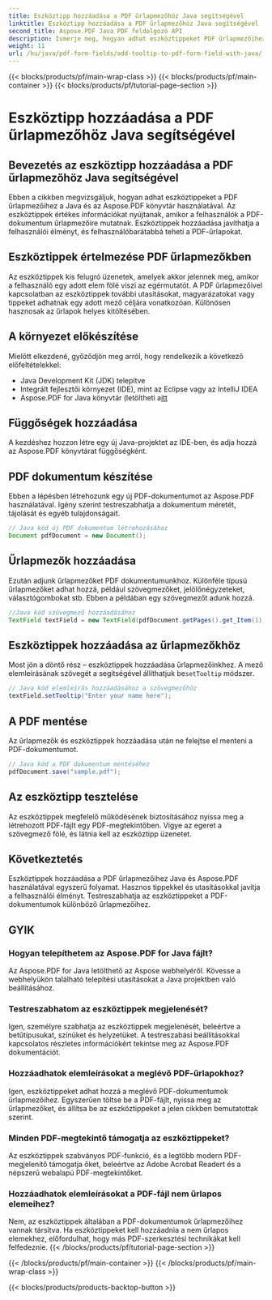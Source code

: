 ```yaml
---
title: Eszköztipp hozzáadása a PDF űrlapmezőhöz Java segítségével
linktitle: Eszköztipp hozzáadása a PDF űrlapmezőhöz Java segítségével
second_title: Aspose.PDF Java PDF feldolgozó API
description: Ismerje meg, hogyan adhat eszköztippeket PDF űrlapmezőihez Java segítségével. Útmutató lépésről lépésre az Aspose.PDF for Java API használatával.
weight: 11
url: /hu/java/pdf-form-fields/add-tooltip-to-pdf-form-field-with-java/
---
```


{{< blocks/products/pf/main-wrap-class >}}
{{< blocks/products/pf/main-container >}}
{{< blocks/products/pf/tutorial-page-section >}}

# Eszköztipp hozzáadása a PDF űrlapmezőhöz Java segítségével


## Bevezetés az eszköztipp hozzáadása a PDF űrlapmezőhöz Java segítségével

Ebben a cikkben megvizsgáljuk, hogyan adhat eszköztippeket a PDF űrlapmezőihez a Java és az Aspose.PDF könyvtár használatával. Az eszköztippek értékes információkat nyújtanak, amikor a felhasználók a PDF-dokumentum űrlapmezőire mutatnak. Eszköztippek hozzáadása javíthatja a felhasználói élményt, és felhasználóbarátabbá teheti a PDF-űrlapokat.

## Eszköztippek értelmezése PDF űrlapmezőkben

Az eszköztippek kis felugró üzenetek, amelyek akkor jelennek meg, amikor a felhasználó egy adott elem fölé viszi az egérmutatót. A PDF űrlapmezőivel kapcsolatban az eszköztippek további utasításokat, magyarázatokat vagy tippeket adhatnak egy adott mező céljára vonatkozóan. Különösen hasznosak az űrlapok helyes kitöltésében.

## A környezet előkészítése

Mielőtt elkezdené, győződjön meg arról, hogy rendelkezik a következő előfeltételekkel:

- Java Development Kit (JDK) telepítve
- Integrált fejlesztői környezet (IDE), mint az Eclipse vagy az IntelliJ IDEA
-  Aspose.PDF for Java könyvtár (letöltheti a[itt](https://releases.aspose.com/pdf/java/)

## Függőségek hozzáadása

A kezdéshez hozzon létre egy új Java-projektet az IDE-ben, és adja hozzá az Aspose.PDF könyvtárat függőségként.

## PDF dokumentum készítése

Ebben a lépésben létrehozunk egy új PDF-dokumentumot az Aspose.PDF használatával. Igény szerint testreszabhatja a dokumentum méretét, tájolását és egyéb tulajdonságait.

```java
// Java kód új PDF dokumentum létrehozásához
Document pdfDocument = new Document();
```

## Űrlapmezők hozzáadása

Ezután adjunk űrlapmezőket PDF dokumentumunkhoz. Különféle típusú űrlapmezőket adhat hozzá, például szövegmezőket, jelölőnégyzeteket, választógombokat stb. Ebben a példában egy szövegmezőt adunk hozzá.

```java
//Java kód szövegmező hozzáadásához
TextField textField = new TextField(pdfDocument.getPages().get_Item(1), new Rectangle(100, 100, 200, 30));
```

## Eszköztippek hozzáadása az űrlapmezőkhöz

 Most jön a döntő rész – eszköztippek hozzáadása űrlapmezőinkhez. A mező elemleírásának szövegét a segítségével állíthatjuk be`setTooltip` módszer.

```java
// Java kód elemleírás hozzáadásához a szövegmezőhöz
textField.setTooltip("Enter your name here");
```

## A PDF mentése

Az űrlapmezők és eszköztippek hozzáadása után ne felejtse el menteni a PDF-dokumentumot.

```java
// Java kód a PDF dokumentum mentéséhez
pdfDocument.save("sample.pdf");
```

## Az eszköztipp tesztelése

Az eszköztippek megfelelő működésének biztosításához nyissa meg a létrehozott PDF-fájlt egy PDF-megtekintőben. Vigye az egeret a szövegmező fölé, és látnia kell az eszköztipp üzenetet.

## Következtetés

Eszköztippek hozzáadása a PDF űrlapmezőihez Java és Aspose.PDF használatával egyszerű folyamat. Hasznos tippekkel és utasításokkal javítja a felhasználói élményt. Testreszabhatja az eszköztippeket a PDF-dokumentumok különböző űrlapmezőihez.

## GYIK

### Hogyan telepíthetem az Aspose.PDF for Java fájlt?

Az Aspose.PDF for Java letölthető az Aspose webhelyéről. Kövesse a webhelyükön található telepítési utasításokat a Java projektben való beállításához.

### Testreszabhatom az eszköztippek megjelenését?

Igen, személyre szabhatja az eszköztippek megjelenését, beleértve a betűtípusukat, színüket és helyzetüket. A testreszabási beállításokkal kapcsolatos részletes információkért tekintse meg az Aspose.PDF dokumentációt.

### Hozzáadhatok elemleírásokat a meglévő PDF-űrlapokhoz?

Igen, eszköztippeket adhat hozzá a meglévő PDF-dokumentumok űrlapmezőihez. Egyszerűen töltse be a PDF-fájlt, nyissa meg az űrlapmezőket, és állítsa be az eszköztippeket a jelen cikkben bemutatottak szerint.

### Minden PDF-megtekintő támogatja az eszköztippeket?

Az eszköztippek szabványos PDF-funkció, és a legtöbb modern PDF-megjelenítő támogatja őket, beleértve az Adobe Acrobat Readert és a népszerű webalapú PDF-megtekintőket.

### Hozzáadhatok elemleírásokat a PDF-fájl nem űrlapos elemeihez?

Nem, az eszköztippek általában a PDF-dokumentumok űrlapmezőihez vannak társítva. Ha eszköztippeket kell hozzáadnia a nem űrlapos elemekhez, előfordulhat, hogy más PDF-szerkesztési technikákat kell felfedeznie.
{{< /blocks/products/pf/tutorial-page-section >}}

{{< /blocks/products/pf/main-container >}}
{{< /blocks/products/pf/main-wrap-class >}}

{{< blocks/products/products-backtop-button >}}
